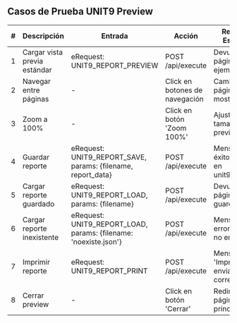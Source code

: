 ## Casos de Prueba UNIT9 Preview

| # | Descripción | Entrada | Acción | Resultado Esperado |
|---|-------------|---------|--------|--------------------|
| 1 | Cargar vista previa estándar | eRequest: UNIT9_REPORT_PREVIEW | POST /api/execute | Devuelve 3 páginas de ejemplo |
| 2 | Navegar entre páginas | - | Click en botones de navegación | Cambia la página mostrada |
| 3 | Zoom a 100% | - | Click en botón 'Zoom 100%' | Ajusta el tamaño de la preview |
| 4 | Guardar reporte | eRequest: UNIT9_REPORT_SAVE, params: {filename, report_data} | POST /api/execute | Mensaje de éxito y registro en unit9_reports |
| 5 | Cargar reporte guardado | eRequest: UNIT9_REPORT_LOAD, params: {filename} | POST /api/execute | Devuelve páginas guardadas |
| 6 | Cargar reporte inexistente | eRequest: UNIT9_REPORT_LOAD, params: {filename: 'noexiste.json'} | POST /api/execute | Mensaje de error 'Archivo no encontrado' |
| 7 | Imprimir reporte | eRequest: UNIT9_REPORT_PRINT | POST /api/execute | Mensaje 'Impresión enviada correctamente' |
| 8 | Cerrar preview | - | Click en botón 'Cerrar' | Redirige a página principal |
